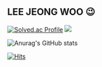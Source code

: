 ## LEE JEONG WOO 😉
[![Solved.ac Profile](http://mazassumnida.wtf/api/v2/generate_badge?boj=kl45678)](https://solved.ac/kl45678/)
<img src="http://mazandi.herokuapp.com/api?handle=kl45678&theme=warm"/>

![Anurag's GitHub stats](https://github-readme-stats.vercel.app/api?username=browniesss&show_icons=true&theme=radical)

[![Hits](https://hits.seeyoufarm.com/api/count/incr/badge.svg?url=https%3A%2F%2Fgithub.com%2Fgjbae1212%2Fhit-counter)](https://hits.seeyoufarm.com)     
<!--
**browniesss/browniesss** is a ✨ _special_ ✨ repository because its `README.md` (this file) appears on your GitHub profile.
  
Here are some ideas to get you started:

- 🔭 I’m currently working on ...
- 🌱 I’m currently learning ...
- 👯 I’m looking to collaborate on ...
- 🤔 I’m looking for help with ...
- 💬 Ask me about ...
- 📫 How to reach me: ...
- 😄 Pronouns: ...
- ⚡ Fun fact: ...
-->
